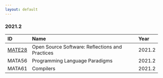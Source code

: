```yaml
---
layout: default
---
```


### 2021.2 

| ID     | Name                                            | Year   |
|:-------|:------------------------------------------------|:-------|
|[MATE28](https://github.com/mate28-ic-ufba/turma-20212)|Open Source Software: Reflections and Practices|2021.2|
|MATA56|Programming Language Paradigms|2021.2|
|MATA61|Compilers|2021.2|
